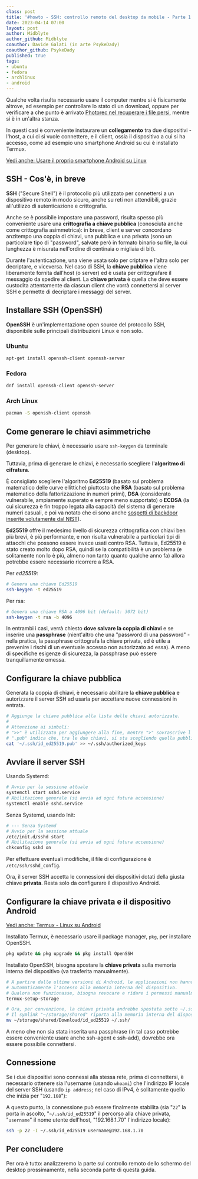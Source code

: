 ```yaml
---
class: post
title: '#howto - SSH: controllo remoto del desktop da mobile - Parte 1'
date: 2023-04-14 07:00
layout: post
author: Midblyte
author_github: Midblyte
coauthor: Davide Galati (in arte PsykeDady)
coauthor_github: PsykeDady
published: true
tags:
- ubuntu
- fedora
- archlinux
- android
---
```


Qualche volta risulta necessario usare il computer mentre si è fisicamente altrove, ad esempio per controllare lo stato di un download, oppure per verificare a che punto è arrivato [Photorec nel recuperare i file persi](https://github.com/linuxhubit/linuxhub.it/blob/main/_posts/2023-04-07-howto-recupero-file-persi-photorec.md), mentre si è in un'altra stanza.

In questi casi è conveniente instaurare un **collegamento** tra due dispositivi - l'host, a cui ci si vuole connettere, e il client, ossia il dispositivo a cui si ha accesso, come ad esempio uno smartphone Android su cui è installato Termux.

[Vedi anche: Usare il proprio smartphone Android su Linux](https://linuxhub.it/articles/howto-usare-il-proprio-smartphone-su-linux/)

## SSH - Cos'è, in breve

**SSH** ("Secure Shell") è il protocollo più utilizzato per connettersi a un dispositivo remoto in modo sicuro, anche su reti non attendibili, grazie all'utilizzo di autenticazione e crittografia.

Anche se è possibile impostare una password, risulta spesso più conveniente usare una **crittografia a chiave pubblica** (conosciuta anche come crittografia asimmetrica): in breve, client e server concordano anzitempo una coppia di chiavi, una pubblica e una privata (sono un particolare tipo di "password", salvate però in formato binario su file, la cui lunghezza è misurata nell'ordine di centinaia o migliaia di bit).

Durante l'autenticazione, una viene usata solo per criptare e l'altra solo per decriptare, e viceversa.
Nel caso di SSH, la **chiave pubblica** viene liberamente fornita dall'host (o server) ed è usata per crittografare il messaggio da spedire al client.
La **chiave privata** è quella che deve essere custodita attentamente da ciascun client che vorrà connettersi al server SSH e permette di decriptare i messaggi del server.


## Installare SSH (OpenSSH)

**OpenSSH** è un'implementazione open source del protocollo SSH, disponibile sulle principali distribuzioni Linux e non solo.

### Ubuntu
```bash
apt-get install openssh-client openssh-server
```

### Fedora
```bash
dnf install openssh-client openssh-server
```

### Arch Linux
```bash
pacman -S openssh-client openssh
```


## Come generare le chiavi asimmetriche

Per generare le chiavi, è necessario usare `ssh-keygen` da terminale (desktop).

Tuttavia, prima di generare le chiavi, è necessario scegliere l'**algoritmo di cifratura**.

È consigliato scegliere l'algoritmo **Ed25519** (basato sul problema matematico delle curve ellittiche) piuttosto che **RSA** (basato sul problema matematico della fattorizzazione in numeri primi), **DSA** (considerato vulnerabile, ampiamente superato e sempre meno supportato) o **ECDSA** (la cui sicurezza è fin troppo legata alla capacità del sistema di generare numeri casuali, e poi va notato che ci sono anche [sospetti di backdoor inserite volutamente dal NIST](https://blog.cloudflare.com/how-the-nsa-may-have-put-a-backdoor-in-rsas-cryptography-a-technical-primer/)).

**Ed25519** offre il medesimo livello di sicurezza crittografica con chiavi ben più brevi, è più performante, e non risulta vulnerabile a particolari tipi di attacchi che possono essere invece usati contro RSA.
Tuttavia, Ed25519 è stato creato molto dopo RSA, quindi se la compatibilità è un problema (e solitamente non lo è più, almeno non tanto quanto qualche anno fa) allora potrebbe essere necessario ricorrere a RSA.

Per *ed25519*:

```bash
# Genera una chiave Ed25519
ssh-keygen -t ed25519
```

Per rsa:

```bash
# Genera una chiave RSA a 4096 bit (default: 3072 bit)
ssh-keygen -t rsa -b 4096
```

In entrambi i casi, verrà chiesto **dove salvare la coppia di chiavi** e se inserire una **passphrase** (nient'altro che una "password di una password" - nella pratica, la passphrase crittografa la chiave privata, ed è utile a prevenire i rischi di un eventuale accesso non autorizzato ad essa). A meno di specifiche esigenze di sicurezza, la passphrase può essere tranquillamente omessa.

## Configurare la chiave pubblica

Generata la coppia di chiavi, è necessario abilitare la **chiave pubblica** e autorizzare il server SSH ad usarla per accettare nuove connessioni in entrata.

```bash
# Aggiunge la chiave pubblica alla lista delle chiavi autorizzate.
#
# Attenzione ai simboli:
# ">>" è utilizzato per aggiungere alla fine, mentre ">" sovrascrive l'intero contenuto del file.
# ".pub" indica che, tra le due chiavi, si sta scegliendo quella pubblica.
cat '~/.ssh/id_ed25519.pub' >> ~/.ssh/authorized_keys
```

## Avviare il server SSH

Usando Systemd:
```bash
# Avvio per la sessione attuale
systemctl start sshd.service
# Abilitazione generale (si avvia ad ogni futura accensione)
systemctl enable sshd.service
```

Senza Systemd, usando Init:
```bash
# --- Senza Systemd
# Avvio per la sessione attuale
/etc/init.d/sshd start
# Abilitazione generale (si avvia ad ogni futura accensione)
chkconfig sshd on
```

Per effettuare eventuali modifiche, il file di configurazione è `/etc/ssh/sshd_config`.

Ora, il server SSH accetta le connessioni dei dispositivi dotati della giusta chiave **privata**.
Resta solo da configurare il dispositivo Android.


## Configurare la chiave privata e il dispositivo Android

[Vedi anche: Termux - Linux su Android](https://linuxhub.it/articles/howto-termux-linux-su-android/)

Installato Termux, è necessario usare il package manager, `pkg`, per installare OpenSSH.

```bash
pkg update && pkg upgrade && pkg install OpenSSH
```

Installato OpenSSH, bisogna spostare la **chiave privata** sulla memoria interna del dispositivo (va trasferita manualmente).

```bash
# A partire dalle ultime versioni di Android, le applicazioni non hanno più
# automaticamente l'accesso alla memoria interna del dispositivo.
# Qualora non funzionasse, bisogna revocare e ridare i permessi manualmente.
termux-setup-storage

# Ora, per convenzione, la chiave privata andrebbe spostata sotto ~/.ssh.
# Il symlink "~/storage/shared" riporta alla memoria interna del dispositivo Android.
mv ~/storage/shared/Download/id_ed25519 ~/.ssh/
```

A meno che non sia stata inserita una passphrase (in tal caso potrebbe essere conveniente usare anche ssh-agent e ssh-add), dovrebbe ora essere possibile connettersi.


## Connessione

Se i due dispositivi sono connessi alla stessa rete, prima di connettersi, è necessario ottenere sia l'username (usando `whoami`) che l'indirizzo IP locale del server SSH (usando `ip address`; nel caso di IPv4, è solitamente quello che inizia per "`192.168`"):

A questo punto, la connessione può essere finalmente stabilita (sia "`22`" la porta in ascolto, "`~/.ssh/id_ed25519`" il percorso alla chiave privata, "`username`" il nome utente dell'host, "192.168.1.70" l'indirizzo locale):

```bash
ssh -p 22 -I ~/.ssh/id_ed25519 username@192.168.1.70
```

## Per concludere

Per ora è tutto: analizzeremo la parte sul controllo remoto dello schermo del desktop prossimamente, nella seconda parte di questa guida.
